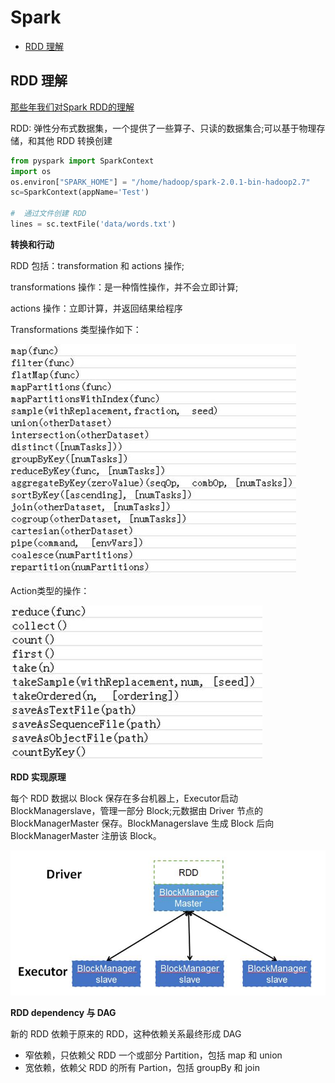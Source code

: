 
#  Spark

-  [RDD 理解](#id1)





<h2 id="id1">RDD 理解</h2>

[ 那些年我们对Spark RDD的理解](http://blog.csdn.net/stark_summer/article/details/50218641)

RDD: 弹性分布式数据集，一个提供了一些算子、只读的数据集合;可以基于物理存储，和其他 RDD  转换创建

```python
from pyspark import SparkContext
import os
os.environ["SPARK_HOME"] = "/home/hadoop/spark-2.0.1-bin-hadoop2.7"
sc=SparkContext(appName='Test')

#  通过文件创建 RDD
lines = sc.textFile('data/words.txt')
```


**转换和行动**

RDD 包括：transformation 和 actions 操作;

transformations 操作：是一种惰性操作，并不会立即计算;

actions 操作：立即计算，并返回结果给程序

Transformations 类型操作如下：

![enter description here][1]

Action类型的操作：

![enter description here][2]

**RDD 实现原理**

每个 RDD 数据以 Block 保存在多台机器上，Executor启动 BlockManagerslave，管理一部分 Block;元数据由 Driver 节点的 BlockManagerMaster 保存。BlockManagerslave 生成 Block 后向 BlockManagerMaster 注册该 Block。

![enter description here][3]


**RDD dependency 与 DAG**

新的 RDD 依赖于原来的 RDD，这种依赖关系最终形成 DAG

-  窄依赖，只依赖父 RDD 一个或部分 Partition，包括 map 和 union
-  宽依赖，依赖父 RDD 的所有 Partion，包括 groupBy 和 join




  [1]: ./images/1481375279569.jpg "1481375279569.jpg"
  [2]: ./images/1481375319591.jpg "1481375319591.jpg"
  [3]: ./images/1481375728240.jpg "1481375728240.jpg"